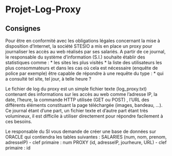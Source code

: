 # Projet-Log-Proxy

## Consignes
Pour être en conformité avec les obligations légales concernant la mise à disposition d’Internet, la société STESIO a mis en place un proxy pour journaliser les accès au web réalisés par ses salariés. A partir de ce journal, le responsable du système d’information (S.I.) souhaite établir des statistiques comme :
    * les sites les plus visités
    * la liste des utilisateurs les plus consommateurs
et dans les cas où cela est nécessaire (enquête de police par exemple) être capable de répondre à une requête du type :
    *  qui a consulté tel site, tel jour, à telle heure ?

Le fichier de log du proxy est un simple fichier texte (log_proxy.txt) contenant des informations sur les accès au web comme l’adresse IP, la date, l’heure, la commande HTTP utilisée (GET ou POST) , l’URL des différents éléments constituant la page téléchargée (images, bandeau, …). Ce journal étant d’une part, un fichier texte et d’autre part étant très volumineux,  il est difficile à utiliser directement pour répondre facilement à ces besoins.

Le responsable du SI vous demande de créer une base de données sur ORACLE  qui contiendra les tables suivantes :
SALARIES (num, nom, prenom, adresseIP) - clef primaire : num
PROXY (id, adresseIP, jourheure, URL)  - clef primaire : id
